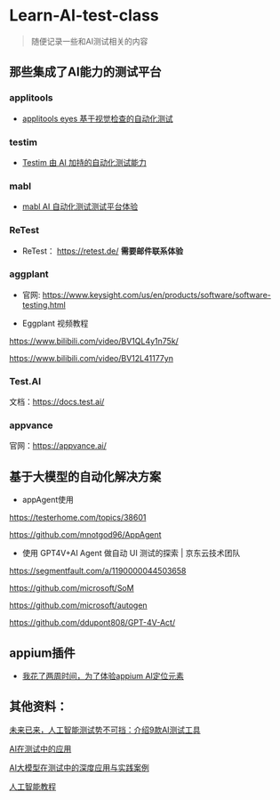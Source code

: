 # Learn-AI-test-class

> 随便记录一些和AI测试相关的内容


## 那些集成了AI能力的测试平台

### applitools

* [applitools eyes 基于视觉检查的自动化测试](./platform/applitools_eyes.md)

### testim

* [Testim 由 AI 加持的自动化测试能力](./platform/Testim_IO.md)

### mabl

* [mabl AI 自动化测试测试平台体验](./platform/mabl.md)

### ReTest

* ReTest： https://retest.de/ **需要邮件联系体验**

### aggplant

* 官网: https://www.keysight.com/us/en/products/software/software-testing.html

* Eggplant 视频教程

https://www.bilibili.com/video/BV1QL4y1n75k/

https://www.bilibili.com/video/BV12L41177yn


### Test.AI

文档：https://docs.test.ai/

### appvance

官网：https://appvance.ai/


## 基于大模型的自动化解决方案

* appAgent使用

https://testerhome.com/topics/38601

https://github.com/mnotgod96/AppAgent


* 使用 GPT4V+AI Agent 做自动 UI 测试的探索 | 京东云技术团队

https://segmentfault.com/a/1190000044503658

https://github.com/microsoft/SoM

https://github.com/microsoft/autogen

https://github.com/ddupont808/GPT-4V-Act/


## appium插件

* [我花了两周时间，为了体验appium AI定位元素](./tools/appium_ai_plugin.md)

## 其他资料：

[未来已来，人工智能测试势不可挡：介绍9款AI测试工具](https://www.sohu.com/a/226070300_453160)


[AI在测试中的应用](https://blog.csdn.net/albee2/article/details/100161691)


[AI大模型在测试中的深度应用与实践案例](https://blog.csdn.net/rjdeng/article/details/139246321)


[人工智能教程](https://www.cbedai.net/)

